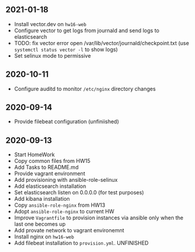## 2021-01-18

- Install vector.dev on `hw16-web` 
- Configure vector to get logs from journald and send logs to elasticsearch
- TODO: fix vector error open /var/lib/vector/journald/checkpoint.txt (use `systemctl status vector -l` to show logs)
- Set selinux mode to permissive

## 2020-10-11

- Configure auditd to monitor `/etc/nginx` directory changes

## 2020-09-14

- Provide filebeat configuration (unfiniished)

## 2020-09-13

- Start HomeWork
- Copy common files from HW15
- Add Tasks to README.md
- Provide vagrant environment
- Add provisioning with ansible-role-selinux
- Add elasticsearch installation
- Set elasticsearch listen on 0.0.0.0 (for test purposes) 
- Add kibana installation
- Copy `ansible-role-nginx` from HW13
- Adopt `ansible-role-nginx` to current HW
- Improve `Vagrantfile` to provision instances via ansible only when the last one becomes up
- Add provate network to vagrant environemnt
- Install nginx on `hw16-web`
- Add filebeat installation to `provision.yml`. UNFINISHED
